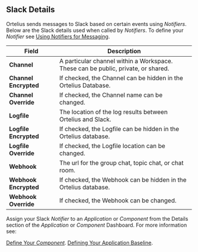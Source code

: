 ## Slack Details

Ortelius sends messages to Slack based on certain events using _Notifiers_. Below are the Slack details used when called by _Notifiers_.  To define your _Notifier_ see [Using Notifiers for Messaging](/guides/userguide/customizations/2-define-notifiers/).

| Field | Description |
| --- | --- |
|**Channel**|  A particular channel within a Workspace. These can be public, private, or shared.|
|**Channel Encrypted** | If checked, the Channel can be hidden in the Ortelius Database.|
|**Channel Override** | If checked, the Channel name can be changed.|
|**Logfile**| The location of the log results between Ortelius and Slack.|
|**Logfile Encrypted**| If checked, the Logfile can be hidden in the Ortelius database. |
|**Logfile Override**| If checked, the Logfile location can be changed. |
|**Webhook** |The url for the group chat, topic chat, or chat room.|
|**Webhook Encrypted**| If checked, the Webhook can be hidden in the Ortelius database. |
|**Webhook Override**| If checked, the Webhook can be changed. |

Assign your Slack _Notifier_ to an _Application_ or _Component_ from the Details section of the _Application_ or _Component_ Dashboard. For more information see:

[Define Your _Component_](/guides/userguide/publishing-components/2-define-components/).
[Defining Your Application Baseline](/guides/userguide/packaging-applications/2-defining-applications/).
